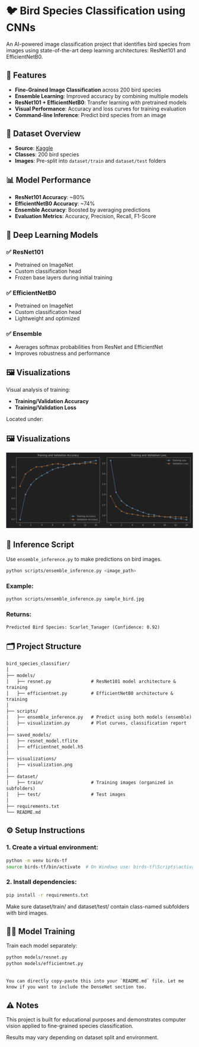 # 🐦 Bird Species Classification using CNNs

An AI-powered image classification project that identifies bird species from images using state-of-the-art deep learning architectures: ResNet101 and EfficientNetB0.

## 🎯 Features

- **Fine-Grained Image Classification** across 200 bird species
- **Ensemble Learning**: Improved accuracy by combining multiple models
- **ResNet101 + EfficientNetB0**: Transfer learning with pretrained models
- **Visual Performance**: Accuracy and loss curves for training evaluation
- **Command-line Inference**: Predict bird species from an image

## 🐤 Dataset Overview

- **Source**: [Kaggle](https://www.kaggle.com/datasets/kedarsai/bird-species-classification-220-categories)
- **Classes**: 200 bird species
- **Images**: Pre-split into `dataset/train` and `dataset/test` folders

## 📊 Model Performance

- **ResNet101 Accuracy**: ~80%
- **EfficientNetB0 Accuracy**: ~74%
- **Ensemble Accuracy**: Boosted by averaging predictions
- **Evaluation Metrics**: Accuracy, Precision, Recall, F1-Score

## 🧠 Deep Learning Models

### ✅ ResNet101
- Pretrained on ImageNet
- Custom classification head
- Frozen base layers during initial training

### ✅ EfficientNetB0
- Pretrained on ImageNet
- Custom classification head
- Lightweight and optimized

### ✅ Ensemble
- Averages softmax probabilities from ResNet and EfficientNet
- Improves robustness and performance

## 🖼️ Visualizations

Visual analysis of training:

- **Training/Validation Accuracy**
- **Training/Validation Loss**

Located under:
## 🖼️ Visualizations

![Visualizations Curves](visualizations/visualization.png)

## 🧪 Inference Script

Use `ensemble_inference.py` to make predictions on bird images.

```bash
python scripts/ensemble_inference.py <image_path>
```
### Example:
```bash
python scripts/ensemble_inference.py sample_bird.jpg
```

### Returns:
```
Predicted Bird Species: Scarlet_Tanager (Confidence: 0.92)
```

## 🗂️ Project Structure

```
bird_species_classifier/
│
├── models/
│   ├── resnet.py               # ResNet101 model architecture & training
│   ├── efficientnet.py         # EfficientNetB0 architecture & training
│
├── scripts/
│   ├── ensemble_inference.py   # Predict using both models (ensemble)
│   ├── visualization.py        # Plot curves, classification report
│
├── saved_models/
│   ├── resnet_model.tflite
│   ├── efficientnet_model.h5
│
├── visualizations/
│   ├── visualization.png
│
├── dataset/
│   ├── train/                  # Training images (organized in subfolders)
│   ├── test/                   # Test images
│
├── requirements.txt
└── README.md
```

## ⚙️ Setup Instructions

### 1. Create a virtual environment:

```bash
python -m venv birds-tf
source birds-tf/bin/activate  # On Windows use: birds-tf\Scripts\activate
```

### 2. Install dependencies:

```bash 
pip install -r requirements.txt
```
Make sure dataset/train/ and dataset/test/ contain class-named subfolders with bird images.

## 🏋️‍♂️ Model Training

Train each model separately:

```bash
python models/resnet.py
python models/efficientnet.py
```

```vbnet

You can directly copy-paste this into your `README.md` file. Let me know if you want to include the DenseNet section too.
```

## ⚠️ Notes
This project is built for educational purposes and demonstrates computer vision applied to fine-grained species classification.

Results may vary depending on dataset split and environment.

